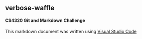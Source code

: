 ## verbose-waffle
#### CS4320 Git and Markdown Challenge

This markdown document was written using [Visual Studio Code](https://code.visualstudio.com/)

